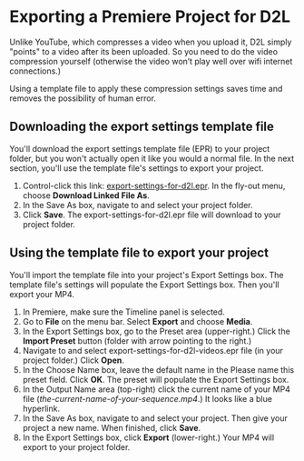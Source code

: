 # Exporting a Premiere Project for D2L

Unlike YouTube, which compresses a video when you upload it, D2L simply "points" to a video after its been uploaded. So you need to do the video compression yourself \(otherwise the video won’t play well over wifi internet connections.\)

Using a template file to apply these compression settings saves time and removes the possibility of human error.

## Downloading the export settings template file

You'll download the export settings template file \(EPR\) to your project folder, but you won't actually open it like you would a normal file. In the next section, you'll use the template file's settings to export your project.

1. Control-click this link: [export-settings-for-d2l.epr](https://s3-us-west-2.amazonaws.com/jams-downloadable-files/templates/export-settings-for-d2l-videos.epr). In the fly-out menu, choose **Download Linked File As**.
2. In the Save As box, navigate to and select your project folder.
3. Click **Save**. The export-settings-for-d2l.epr file will download to your project folder.

## Using the template file to export your project

You'll import the template file into your project's Export Settings box. The template file's settings will populate the Export Settings box. Then you'll export your MP4.

1. In Premiere, make sure the Timeline panel is selected.
2. Go to **File** on the menu bar. Select **Export** and choose **Media**.
3. In the Export Settings box, go to the Preset area \(upper-right.\) Click the **Import Preset** button \(folder with arrow pointing to the right.\) 
4. Navigate to and select export-settings-for-d2l-videos.epr file \(in your project folder.\) Click **Open**.
5. In the Choose Name box, leave the default name in the Please name this preset field. Click **OK**. The preset will populate the Export Settings box. 
6. In the Output Name area \(top-right\) click the current name of your MP4 file \(_the-current-name-of-your-sequence.mp4_.\) It looks like a blue hyperlink. 
7. In the Save As box, navigate to and select your project. Then give your project a new name. When finished, click **Save**. 
8. In the Export Settings box, click **Export** \(lower-right.\) Your MP4 will export to your project folder. 



